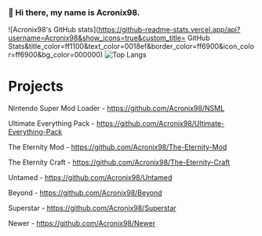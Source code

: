 ### 👋 Hi there, my name is Acronix98. 

![Acronix98's GitHub stats](https://github-readme-stats.vercel.app/api?username=Acronix98&show_icons=true&custom_title=<Acronix98> GitHub Stats&title_color=ff1100&text_color=0018ef&border_color=ff6900&icon_color=ff6900&bg_color=000000)
![Top Langs](https://github-readme-stats.vercel.app/api/top-langs/?username=Acronix98&langs_count=7&card_width=500&title_color=ff1100&text_color=0018ef&border_color=ff6900&bg_color=000000)

# Projects

Nintendo Super Mod Loader - https://github.com/Acronix98/NSML

Ultimate Everything Pack - https://github.com/Acronix98/Ultimate-Everything-Pack

The Eternity Mod - https://github.com/Acronix98/The-Eternity-Mod

The Eternity Craft - https://github.com/Acronix98/The-Eternity-Craft

Untamed - https://github.com/Acronix98/Untamed

Beyond - https://github.com/Acronix98/Beyond

Superstar - https://github.com/Acronix98/Superstar

Newer - https://github.com/Acronix98/Newer
